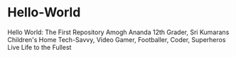 # Hello-World
Hello World: The First Repository
Amogh Ananda
12th Grader, Sri Kumarans Children's Home
Tech-Savvy, Video Gamer, Footballer, Coder, Superheros
Live Life to the Fullest
